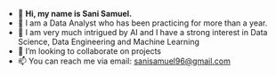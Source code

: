 - 👋 **Hi, my name is Sani Samuel.**
- 👀 I am a Data Analyst who has been practicing for more than a year. 
- 🌱 I am very much intrigued by AI and I have a strong interest in Data Science, Data Engineering and Machine Learning
- 💞️ I’m looking to collaborate on projects 
- 📫 You can reach me via email: sanisamuel96@gmail.com 

<!---
Samshad1/Samshad1 is a ✨ special ✨ repository because its `README.md` (this file) appears on your GitHub profile.
You can click the Preview link to take a look at your changes.
--->
